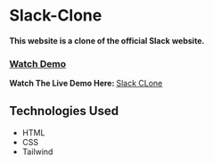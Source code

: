# Slack-Clone
<h4>This website is a clone of the official Slack website.</h4>

<h3><u>Watch Demo</u></h3>
<strong>Watch The Live Demo Here: </strong>
<a href="https://slack-clonet.netlify.app/">Slack CLone</a>

<h2>Technologies Used</h2>
<ul>
  <li>HTML</li>
    <li>CSS</li>
    <li>Tailwind</li>
</ul>
